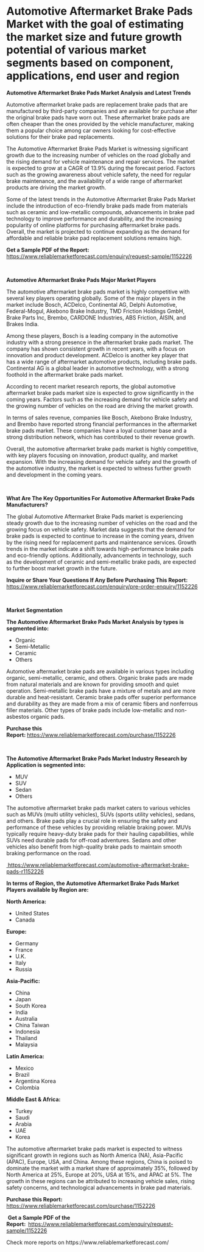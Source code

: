 <p><h1>Automotive Aftermarket Brake Pads Market with the goal of estimating the market size and future growth potential of various market segments based on component, applications, end user and region</h1></p><p><strong>Automotive Aftermarket Brake Pads Market Analysis and Latest Trends</strong></p>
<p><p>Automotive aftermarket brake pads are replacement brake pads that are manufactured by third-party companies and are available for purchase after the original brake pads have worn out. These aftermarket brake pads are often cheaper than the ones provided by the vehicle manufacturer, making them a popular choice among car owners looking for cost-effective solutions for their brake pad replacements.</p><p>The Automotive Aftermarket Brake Pads Market is witnessing significant growth due to the increasing number of vehicles on the road globally and the rising demand for vehicle maintenance and repair services. The market is expected to grow at a CAGR of 13.9% during the forecast period. Factors such as the growing awareness about vehicle safety, the need for regular brake maintenance, and the availability of a wide range of aftermarket products are driving the market growth.</p><p>Some of the latest trends in the Automotive Aftermarket Brake Pads Market include the introduction of eco-friendly brake pads made from materials such as ceramic and low-metallic compounds, advancements in brake pad technology to improve performance and durability, and the increasing popularity of online platforms for purchasing aftermarket brake pads. Overall, the market is projected to continue expanding as the demand for affordable and reliable brake pad replacement solutions remains high.</p></p>
<p><strong>Get a Sample PDF of the Report:&nbsp;</strong> <a href="https://www.reliablemarketforecast.com/enquiry/request-sample/1152226">https://www.reliablemarketforecast.com/enquiry/request-sample/1152226</a></p>
<p>&nbsp;</p>
<p><strong>Automotive Aftermarket Brake Pads Major Market Players</strong></p>
<p><p>The automotive aftermarket brake pads market is highly competitive with several key players operating globally. Some of the major players in the market include Bosch, ACDelco, Continental AG, Delphi Automotive, Federal-Mogul, Akebono Brake Industry, TMD Friction Holdings GmbH, Brake Parts Inc, Brembo, CARDONE Industries, ABS Friction, AISIN, and Brakes India.</p><p>Among these players, Bosch is a leading company in the automotive industry with a strong presence in the aftermarket brake pads market. The company has shown consistent growth in recent years, with a focus on innovation and product development. ACDelco is another key player that has a wide range of aftermarket automotive products, including brake pads. Continental AG is a global leader in automotive technology, with a strong foothold in the aftermarket brake pads market.</p><p>According to recent market research reports, the global automotive aftermarket brake pads market size is expected to grow significantly in the coming years. Factors such as the increasing demand for vehicle safety and the growing number of vehicles on the road are driving the market growth.</p><p>In terms of sales revenue, companies like Bosch, Akebono Brake Industry, and Brembo have reported strong financial performances in the aftermarket brake pads market. These companies have a loyal customer base and a strong distribution network, which has contributed to their revenue growth.</p><p>Overall, the automotive aftermarket brake pads market is highly competitive, with key players focusing on innovation, product quality, and market expansion. With the increasing demand for vehicle safety and the growth of the automotive industry, the market is expected to witness further growth and development in the coming years.</p></p>
<p>&nbsp;</p>
<p><strong>What Are The Key Opportunities For Automotive Aftermarket Brake Pads Manufacturers?</strong></p>
<p><p>The global Automotive Aftermarket Brake Pads market is experiencing steady growth due to the increasing number of vehicles on the road and the growing focus on vehicle safety. Market data suggests that the demand for brake pads is expected to continue to increase in the coming years, driven by the rising need for replacement parts and maintenance services. Growth trends in the market indicate a shift towards high-performance brake pads and eco-friendly options. Additionally, advancements in technology, such as the development of ceramic and semi-metallic brake pads, are expected to further boost market growth in the future.</p></p>
<p><strong>Inquire or Share Your Questions If Any Before Purchasing This Report:</strong> <a href="https://www.reliablemarketforecast.com/enquiry/pre-order-enquiry/1152226">https://www.reliablemarketforecast.com/enquiry/pre-order-enquiry/1152226</a></p>
<p>&nbsp;</p>
<p><strong>Market Segmentation</strong></p>
<p><strong>The Automotive Aftermarket Brake Pads Market Analysis by types is segmented into:</strong></p>
<p><ul><li>Organic</li><li>Semi-Metallic</li><li>Ceramic</li><li>Others</li></ul></p>
<p><p>Automotive aftermarket brake pads are available in various types including organic, semi-metallic, ceramic, and others. Organic brake pads are made from natural materials and are known for providing smooth and quiet operation. Semi-metallic brake pads have a mixture of metals and are more durable and heat-resistant. Ceramic brake pads offer superior performance and durability as they are made from a mix of ceramic fibers and nonferrous filler materials. Other types of brake pads include low-metallic and non-asbestos organic pads.</p></p>
<p><strong>Purchase this Report:&nbsp;</strong><a href="https://www.reliablemarketforecast.com/purchase/1152226">https://www.reliablemarketforecast.com/purchase/1152226</a></p>
<p>&nbsp;</p>
<p><strong>The Automotive Aftermarket Brake Pads Market Industry Research by Application is segmented into:</strong></p>
<p><ul><li>MUV</li><li>SUV</li><li>Sedan</li><li>Others</li></ul></p>
<p><p>The automotive aftermarket brake pads market caters to various vehicles such as MUVs (multi utility vehicles), SUVs (sports utility vehicles), sedans, and others. Brake pads play a crucial role in ensuring the safety and performance of these vehicles by providing reliable braking power. MUVs typically require heavy-duty brake pads for their hauling capabilities, while SUVs need durable pads for off-road adventures. Sedans and other vehicles also benefit from high-quality brake pads to maintain smooth braking performance on the road.</p></p>
<p><a href="https://www.reliablemarketforecast.com/automotive-aftermarket-brake-pads-r1152226">&nbsp;https://www.reliablemarketforecast.com/automotive-aftermarket-brake-pads-r1152226</a></p>
<p><strong>In terms of Region, the Automotive Aftermarket Brake Pads Market Players available by Region are:</strong></p>
<p>
    <p> <strong> North America: </strong>
        <ul>
            <li>United States</li>
            <li>Canada</li>
        </ul>
        </p> 
    <p> <strong> Europe: </strong>
        <ul>
            <li>Germany</li>
            <li>France</li>
            <li>U.K.</li>
            <li>Italy</li>
            <li>Russia</li>
        </ul>
        </p> 
    <p> <strong> Asia-Pacific: </strong>
        <ul>
            <li>China</li>
            <li>Japan</li>
            <li>South Korea</li>
            <li>India</li>
            <li>Australia</li>
            <li>China Taiwan</li>
            <li>Indonesia</li>
            <li>Thailand</li>
            <li>Malaysia</li>
        </ul>
        </p> 
    <p> <strong> Latin America: </strong>
        <ul>
            <li>Mexico</li>
            <li>Brazil</li>
            <li>Argentina Korea</li>
            <li>Colombia</li>
        </ul>
        </p> 
    <p> <strong> Middle East & Africa: </strong>
        <ul>
            <li>Turkey</li>
            <li>Saudi</li>
            <li>Arabia</li>
            <li>UAE</li>
            <li>Korea</li>
        </ul>
    </p>
    </p>
<p><p>The automotive aftermarket brake pads market is expected to witness significant growth in regions such as North America (NA), Asia-Pacific (APAC), Europe, USA, and China. Among these regions, China is poised to dominate the market with a market share of approximately 35%, followed by North America at 25%, Europe at 20%, USA at 15%, and APAC at 5%. The growth in these regions can be attributed to increasing vehicle sales, rising safety concerns, and technological advancements in brake pad materials.</p></p>
<p><strong>Purchase this Report: </strong><a href="https://www.reliablemarketforecast.com/purchase/1152226">https://www.reliablemarketforecast.com/purchase/1152226</a></p>
<p>&nbsp;<strong>Get a Sample PDF of the Report:&nbsp;&nbsp;</strong><a href="https://www.reliablemarketforecast.com/enquiry/request-sample/1152226">https://www.reliablemarketforecast.com/enquiry/request-sample/1152226</a></p>
<p><strong></strong></p>
<p>Check more reports on https://www.reliablemarketforecast.com/</p>